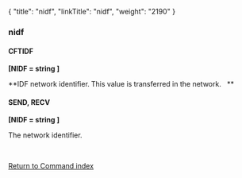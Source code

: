 {
    "title": "nidf",
    "linkTitle": "nidf",
    "weight": "2190"
}<span id="nidf"></span>

### nidf

#### CFTIDF

**\[NIDF = string \]**

**<span style="font-weight: normal;">IDF
network identifier.</span><span style="font-weight: bold;"> </span><span style="font-weight: normal;">This value is transferred in the network.
 </span> **

#### SEND, RECV

**\[NIDF = string \]**

The network identifier.

 

[Return to Command index](../../)
